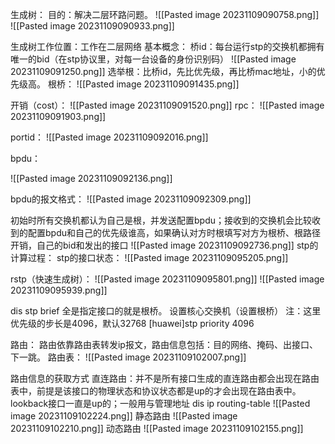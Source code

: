 生成树：
	 目的：解决二层环路问题。
	![[Pasted image 20231109090758.png]]	
	![[Pasted image 20231109090933.png]]

生成树工作位置：工作在二层网络
基本概念：
	桥id：每台运行stp的交换机都拥有唯一的bid（在stp协议里，对每一台设备的身份识别码）
![[Pasted image 20231109091250.png]]
选举根：比桥id，先比优先级，再比桥mac地址，小的优先级高。
根桥：
![[Pasted image 20231109091435.png]]

开销（cost）：
![[Pasted image 20231109091520.png]]
rpc：
![[Pasted image 20231109091903.png]]

portid：
![[Pasted image 20231109092016.png]]

bpdu：

![[Pasted image 20231109092136.png]]

bpdu的报文格式：
![[Pasted image 20231109092309.png]]

初始时所有交换机都认为自己是根，并发送配置bpdu；接收到的交换机会比较收到的配置bpdu和自己的优先级谁高，如果确认对方时根填写对方为根桥、根路径开销，自己的bid和发出的接口
![[Pasted image 20231109092736.png]]
stp的计算过程：
stp的接口状态：
![[Pasted image 20231109095205.png]]



rstp（快速生成树）：
![[Pasted image 20231109095801.png]]
![[Pasted image 20231109095939.png]]



dis stp brief
全是指定接口的就是根桥。
设置核心交换机（设置根桥）
注：这里优先级的步长是4096，默认32768
[huawei]stp priority 4096











路由：
路由依靠路由表转发ip报文，路由信息包括：目的网络、掩码、出接口、下一跳。
路由表：
![[Pasted image 20231109102007.png]]

路由信息的获取方式
	直连路由：并不是所有接口生成的直连路由都会出现在路由表中，前提是该接口的物理状态和协议状态都是up的才会出现在路由表中。
	lookback接口一直是up的；一般用与管理地址
	dis ip routing-table
	![[Pasted image 20231109102224.png]]
	静态路由
	![[Pasted image 20231109102210.png]]
	动态路由
	![[Pasted image 20231109102155.png]]










































